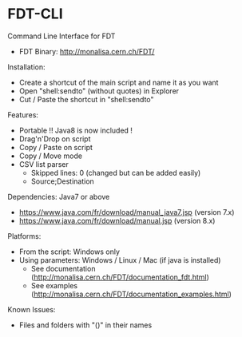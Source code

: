FDT-CLI
=======

Command Line Interface for FDT
  - FDT Binary: http://monalisa.cern.ch/FDT/

Installation:
  - Create a shortcut of the main script and name it as you want
  - Open "shell:sendto" (without quotes) in Explorer
  - Cut / Paste the shortcut in "shell:sendto"

Features:
  - Portable !! Java8 is now included !
  - Drag'n'Drop on script
  - Copy / Paste on script
  - Copy / Move mode
  - CSV list parser
    - Skipped lines: 0 (changed but can be added easily)
    - Source;Destination

Dependencies: Java7 or above
  - https://www.java.com/fr/download/manual_java7.jsp (version 7.x)
  - https://www.java.com/fr/download/manual.jsp (version 8.x)

Platforms:
  - From the script: Windows only
  - Using parameters: Windows / Linux / Mac (if java is installed)
    - See documentation (http://monalisa.cern.ch/FDT/documentation_fdt.html)
    - See examples (http://monalisa.cern.ch/FDT/documentation_examples.html)

Known Issues:
  - Files and folders with "()" in their names
